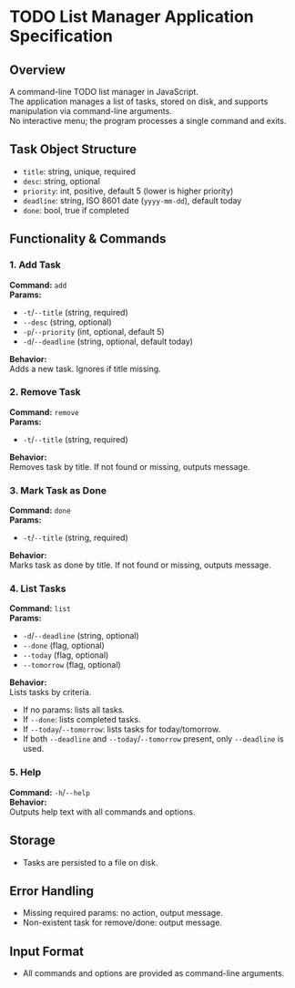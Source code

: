 # TODO List Manager Application Specification

## Overview

A command-line TODO list manager in JavaScript.  
The application manages a list of tasks, stored on disk, and supports manipulation via command-line arguments.  
No interactive menu; the program processes a single command and exits.

## Task Object Structure

- `title`: string, unique, required
- `desc`: string, optional
- `priority`: int, positive, default 5 (lower is higher priority)
- `deadline`: string, ISO 8601 date (`yyyy-mm-dd`), default today
- `done`: bool, true if completed

## Functionality & Commands

### 1. Add Task

**Command:** `add`  
**Params:**

- `-t`/`--title` (string, required)
- `--desc` (string, optional)
- `-p`/`--priority` (int, optional, default 5)
- `-d`/`--deadline` (string, optional, default today)

**Behavior:**  
Adds a new task. Ignores if title missing.

### 2. Remove Task

**Command:** `remove`  
**Params:**

- `-t`/`--title` (string, required)

**Behavior:**  
Removes task by title. If not found or missing, outputs message.

### 3. Mark Task as Done

**Command:** `done`  
**Params:**

- `-t`/`--title` (string, required)

**Behavior:**  
Marks task as done by title. If not found or missing, outputs message.

### 4. List Tasks

**Command:** `list`  
**Params:**

- `-d`/`--deadline` (string, optional)
- `--done` (flag, optional)
- `--today` (flag, optional)
- `--tomorrow` (flag, optional)

**Behavior:**  
Lists tasks by criteria.

- If no params: lists all tasks.
- If `--done`: lists completed tasks.
- If `--today`/`--tomorrow`: lists tasks for today/tomorrow.
- If both `--deadline` and `--today`/`--tomorrow` present, only `--deadline` is used.

### 5. Help

**Command:** `-h`/`--help`  
**Behavior:**  
Outputs help text with all commands and options.

## Storage

- Tasks are persisted to a file on disk.

## Error Handling

- Missing required params: no action, output message.
- Non-existent task for remove/done: output message.

## Input Format

- All commands and options are provided as command-line arguments.
